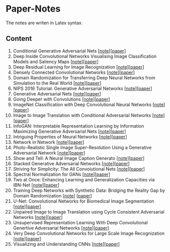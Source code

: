 # Paper-Notes
The notes are writen in Latex syntax.

## Content

1. Conditional Generative Adversarial Nets [[note](./Conditional-Generative-Adversarial-Nets/cGANs.md)][[paper](https://arxiv.org/abs/1411.1784)]
2. Deep Inside Convolutional Networks Visualising Image Classification Models and Saliency Maps [[note](./Deep-Inside-Convolutional-Networks-Visualising-Image-Classification-Models-and-Saliency-Maps/CNN-Vis-Saliency-Maps.md)][[paper](https://arxiv.org/abs/1312.6034)]
3. Deep Residual Learning for Image Recognization [[note](./Deep-Residual-Learning-for-Image-Recognition/ResNet.md)][[paper](https://arxiv.org/abs/1512.03385)]
4. Densely Connected Convolutional Networks [[note](./Densely-Connected-Convolutional-Networks/DenseNet.md)][[paper](https://arxiv.org/abs/1608.06993)]
5. Domain Randomization for Transferring Deep Neural Networks from Simulation to the Real World [[note](./Domain-Randomization-for-Transferring-Deep-Neural-Networks-from-Simulation-to-the-Real-World/Domain-Randomization.md)][[paper](https://arxiv.org/abs/1703.06907)]
6. NIPS 2016 Tutorial: Generative Adversarial Networks  [[note](./GAN-Tutorial/GAN.md)][[paper](https://arxiv.org/abs/1701.00160)]
7. Generative Adversarial Nets [[note](./Generative-Adversarial-Nets/GAN.md)][[paper](https://arxiv.org/abs/1406.2661)]
8. Going Deeper with Convolutions [[note](./Going-Deeper-with-Convolutions/GoogleNet.md)][[paper](https://arxiv.org/abs/1409.4842)]
9. ImageNet Classification with Deep Convolutional Neural Networks [[note](./ImageNet-Classification-with-Deep-Convolutional-Neural-Networks/AlexNet.md)][[paper](https://www.nvidia.cn/content/tesla/pdf/machine-learning/imagenet-classification-with-deep-convolutional-nn.pdf)]
10. Image to Image Translation with Conditional Adversarial Networks [[note](./Image-to-Image-Translation-with-Conditional-Adversarial-Networks/Pix2Pix.md)][[paper](https://phillipi.github.io/pix2pix/)]
11. InfoGAN: Interpretable Representation Learning by Information Maximizing Generative Adversarial Nets [[note](./InfoGAN-Interpretable-Representation-Learning-by-Information-Maximizing-Generative-Adversarial-Nets/InfoGAN.md)][[paper](https://arxiv.org/abs/1606.03657)]
12. Intriguing Properties of Neural Networks [[note](./Intriguing-Properties-of-Neural-Networks/Adversarial-Examples.md)][[paper](https://arxiv.org/abs/1312.6199)]
13. Network in Network [[note](./Network-in-Network/NIN.md)][[paper](https://arxiv.org/abs/1312.4400)]
14. Photo-Realistic Single Image Super-Resolution Using a Generative Adversarial
    Network [[note](./Photo-Realistic-Single-Image-Super-Resolution-Using-a-Generative-Adversarial-Network/SRGAN.md)][[paper](https://arxiv.org/pdf/1609.04802.pdf)]
15. Show and Tell: A Neural Image Caption Generato [[note](./Show-and-Tell-A-Neural-Image-Caption-Generator/Show-and-Tell.md)][[paper](https://arxiv.org/abs/1411.4555)]
16. Stacked Generative Adversarial Networks [[note](./Stacked-Generative-Adversarial-Networks/SGAN.md)][[paper](https://arxiv.org/pdf/1612.04357.pdf)]
17. Striving for Simplicity: The All Convolutional Nets [[note](./Striving-for-Simplicity-The-All-Convolutional-Net/All-CNNs.md)][[paper](https://arxiv.org/abs/1412.6806)]
18. Spectral Normalization for GANs [[note](./Spectral-Normalization-for-GANS/Spectral-Norm.md)][[paper](https://arxiv.org/pdf/1802.05957.pdf)]
19. Two at Once: Enhancing Learning and Generalization Capacities via IBN-Net [[note](./Two-at-Once-Enhancing-Learning-and-Generalization-Capacities-via-IBN-Net/IBN-Net.md)][[paper](https://arxiv.org/abs/1807.09441)]
20. Training Deep Networks with Synthetic Data: Bridging the Reality Gap by Domain Randomization [[note](./Training-Deep-Networks-with-Synthetic-Data-Bridging-the-Reality-Gap-by-Domain-Randomization/Domain-Randomization-Object-Detection.md)] [[paper](https://www.semanticscholar.org/paper/Training-Deep-Networks-With-Synthetic-Data%3A-the-Gap-Tremblay-Prakash/c636cd6eba286357fe807c0ca4b02c3b9b7b5619?navId=citing-papers)]
21. U-Net: Convolutional Networks for Biomedical Image Segmentation [[note](./U-Net-Convolutional-Networks-for-Biomedical-Image-Segmentation/U-net.md)][[paper](https://arxiv.org/pdf/1505.04597.pdf)]
22. Unpaired Image to Image Translation using Cycle Consistent Adversarial Networks [[note](./Unpaired-Image-to-Image-Translation-using-Cycle-Consistent-Adversarial-Networks/cycleGAN.md)][[paper](https://arxiv.org/pdf/1703.10593.pdf)]
23. Unsupervised Representation Learning With Deep Convolutional Genertive Adversarial Networks [[note](DCGAN.md)][[paper](https://arxiv.org/abs/1511.06434)]
24. Very Deep Convolutional Networks for Large Scale Image Recognization [[note](./Very-Deep-Convolutional-Networks-for-Large-Scale-Image-Recognization/VGG.md)][[paper](https://arxiv.org/pdf/1409.1556.pdf)]
25. Visualizing and Understanding CNNs [[note](./Visualizing-and-Understanding-CNNs/Deconv-Vis.md)][[paper](https://cs.nyu.edu/~fergus/papers/zeilerECCV2014.pdf)]